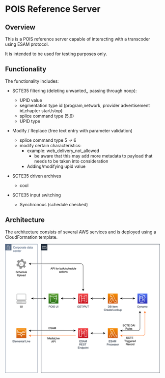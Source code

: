# POIS Reference Server
## Overview
This is a POIS reference server capable of interacting with a transcoder using ESAM protocol.

It is intended to be used for testing purposes only.

## Functionality
The functionality includes:
* SCTE35 filtering (deleting unwanted,, passing through noop):
    * UPID value
    * segmentation type id (program,network, provider advertisement id,chapter start/stop)
    * splice command type (5,6)
    * UPID type


* Modify / Replace (free text entry with parameter validation)
    * splice command type 5 → 6
    * modify certain characteristics:
        * example: web_delivery_not_allowed
            * be aware that this may add more metadata to payload that needs to be taken into consideration
        * Adding/modifying upid value
* SCTE35 driven archives
    * cool
* SCTE35 input switching
    * Synchronous (schedule checked)

## Architecture
The architecture consists of several AWS services and is deployed using a CloudFormation template.

![](Architecture-pois-ref-server.png?width=60pc&classes=border,shadow)

